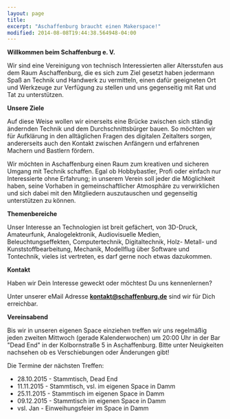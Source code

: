```yaml
---
layout: page
title: 
excerpt: "Aschaffenburg braucht einen Makerspace!"
modified: 2014-08-08T19:44:38.564948-04:00
---
```

__Willkommen beim Schaffenburg e. V.__

Wir sind eine Vereinigung von technisch Interessierten aller Altersstufen aus dem Raum Aschaffenburg, die es sich zum Ziel gesetzt haben jedermann Spaß an Technik und Handwerk zu vermitteln, einen dafür geeigneten Ort und Werkzeuge zur Verfügung zu stellen und uns gegenseitig mit Rat und Tat zu unterstützen.


__Unsere Ziele__

Auf diese Weise wollen wir einerseits eine Brücke zwischen sich ständig ändernden Technik und dem Durchschnittsbürger bauen. So möchten wir für Aufklärung in den alltäglichen Fragen des digitalen Zeitalters sorgen, andererseits auch den Kontakt zwischen Anfängern und erfahrenen Machern und Bastlern fördern.

Wir möchten in Aschaffenburg einen Raum zum kreativen und sicheren Umgang mit Technik schaffen. Egal ob Hobbybastler, Profi oder einfach nur Interessierte ohne Erfahrung; in unserem Verein soll jeder die Möglichkeit haben, seine Vorhaben in gemeinschaftlicher Atmosphäre zu verwirklichen und sich dabei mit den Mitgliedern auszutauschen und gegenseitig unterstützen zu können.


__Themenbereiche__

Unser Interesse an Technologien ist breit gefächert, von 3D-Druck, Amateurfunk, Analogelektronik, Audiovisuelle Medien, Beleuchtungseffekten, Computertechnik, Digitaltechnik, Holz- Metall- und Kunststoffbearbeitung, Mechanik, Modellflug über Software und Tontechnik, vieles ist vertreten, es darf gerne noch etwas dazukommen.


__Kontakt__

Haben wir Dein Interesse geweckt oder möchtest Du uns kennenlernen?

Unter unserer eMail Adresse <b>kontakt@schaffenburg.de</b> sind wir für Dich erreichbar.


__Vereinsabend__

Bis wir in unseren eigenen Space einziehen treffen wir uns regelmäßig jeden zweiten Mittwoch (gerade Kalenderwochen) um 20:00 Uhr in der Bar "Dead End" in der Kolbornstraße 5 in Aschaffenburg. Bitte unter Neuigkeiten nachsehen ob es Verschiebungen oder Änderungen gibt!

Die Termine der nächsten Treffen:

* 28.10.2015 - Stammtisch, Dead End
* 11.11.2015 - Stammtisch, vsl. im eigenen Space in Damm
* 25.11.2015 - Stammtisch im eigenen Space in Damm
* 09.12.2015 - Stammtisch im eigenen Space in Damm
* vsl. Jan   - Einweihungsfeier im Space in Damm


